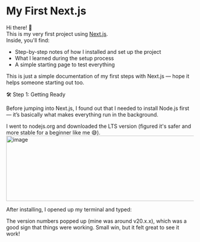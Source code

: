 # My First Next.js

Hi there! 👋  
This is my very first project using [Next.js](https://nextjs.org/).  
Inside, you'll find:

- Step-by-step notes of how I installed and set up the project
- What I learned during the setup process
- A simple starting page to test everything

This is just a simple documentation of my first steps with Next.js — hope it helps someone starting out too.

🛠️ Step 1: Getting Ready

Before jumping into Next.js, I found out that I needed to install Node.js first — it’s basically what makes everything run in the background.

I went to nodejs.org and downloaded the LTS version (figured it's safer and more stable for a beginner like me 😅).
<img width="947" height="175" alt="image" src="https://github.com/user-attachments/assets/4270ce83-5774-4e0a-9f7d-8dc1a548d762" />


After installing, I opened up my terminal and typed:


The version numbers popped up (mine was around v20.x.x), which was a good sign that things were working. Small win, but it felt great to see it work!
